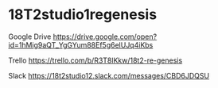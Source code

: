 # 18T2studio1regenesis

Google Drive
https://drive.google.com/open?id=1hMig9aQT_YgGYum88Ef5g6elUJq4iKbs

Trello
https://trello.com/b/R3T8lKkw/18t2-re-genesis

Slack
https://18t2studio12.slack.com/messages/CBD6JDQSU
